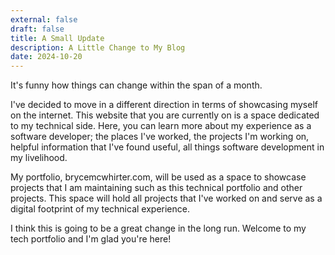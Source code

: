 ```yaml
---
external: false
draft: false
title: A Small Update
description: A Little Change to My Blog
date: 2024-10-20
---
```


It's funny how things can change within the span of a month. 

I've decided to move in a different direction in terms of showcasing myself on the internet. This website that you are currently on is a space dedicated to my technical side. Here, you can learn more about my experience as a software developer; the places I've worked, the projects I'm working on, helpful information that I've found useful, all things software development in my livelihood. 

My portfolio, brycemcwhirter.com, will be used as a space to showcase projects that I am maintaining such as this technical portfolio and other projects. This space will hold all projects that I've worked on and serve as a digital footprint of my technical experience. 

I think this is going to be a great change in the long run. Welcome to my tech portfolio and I'm glad you're here! 